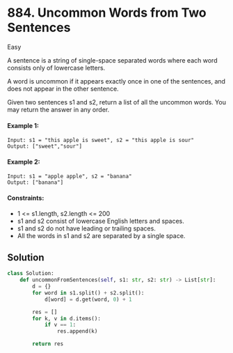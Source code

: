 # 884. Uncommon Words from Two Sentences

Easy

A sentence is a string of single-space separated words where each word consists only of lowercase letters.

A word is uncommon if it appears exactly once in one of the sentences, and does not appear in the other sentence.

Given two sentences s1 and s2, return a list of all the uncommon words. You may return the answer in any order.

#### Example 1:

```
Input: s1 = "this apple is sweet", s2 = "this apple is sour"
Output: ["sweet","sour"]
```

#### Example 2:

```
Input: s1 = "apple apple", s2 = "banana"
Output: ["banana"]
```

#### Constraints:

- 1 <= s1.length, s2.length <= 200
- s1 and s2 consist of lowercase English letters and spaces.
- s1 and s2 do not have leading or trailing spaces.
- All the words in s1 and s2 are separated by a single space.

## Solution

```python
class Solution:
    def uncommonFromSentences(self, s1: str, s2: str) -> List[str]:
        d = {}
        for word in s1.split() + s2.split():
            d[word] = d.get(word, 0) + 1

        res = []
        for k, v in d.items():
            if v == 1:
                res.append(k)

        return res
```
